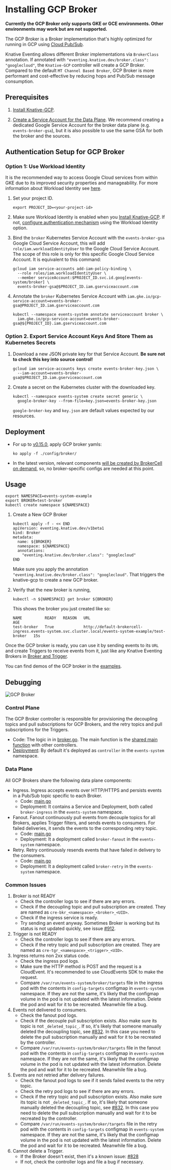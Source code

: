 # Installing GCP Broker

**Currently the GCP Broker only supports GKE or GCE environments. Other
environments may work but are not supported.**

The GCP Broker is a Broker implementation that's highly optimized for running in
GCP using [Cloud Pub/Sub](https://cloud.google.com/pubsub).

Knative Eventing allows different Broker implementations via `BrokerClass`
annotation. If annotated with
`"eventing.knative.dev/broker.class": "googlecloud"`, the `Knative-GCP`
controller will create a GCP Broker. Compared to the default
`MT Channel Based Broker`, GCP Broker is more performant and cost-effective by
reducing hops and Pub/Sub message consumption.

## Prerequisites

1. [Install Knative-GCP](./install-knative-gcp.md).

2. [Create a Service Account for the Data Plane](./dataplane-service-account.md#create-a-google-cloud-service-account-to-interact-with-pubsub).
   We recommend creating a dedicated Google Service Account for the broker data
   plane (e.g. `events-broker-gsa`), but it is also possible to use the same GSA
   for both the broker and the sources.

## Authentication Setup for GCP Broker

### Option 1: Use Workload Identity

It is the recommended way to access Google Cloud services from within GKE due to
its improved security properties and manageability. For more information about
Workload Identity see
[here](https://cloud.google.com/kubernetes-engine/docs/how-to/workload-identity).

1.  Set your project ID.

    ```shell
    export PROJECT_ID=<your-project-id>
    ```

1.  Make sure Workload Identity is enabled when you
    [Install Knative-GCP](install-knative-gcp.md). If not,
    [configure authentication mechanism](authentication-mechanisms-gcp.md) using
    the Workload Identity option.

1.  Bind the `broker` Kubernetes Service Account with the `events-broker-gsa`
    Google Cloud Service Account, this will add `role/iam.workloadIdentityUser`
    to the Google Cloud Service Account. The scope of this role is only for this
    specific Google Cloud Service Account. It is equivalent to this command:

    ```shell
    gcloud iam service-accounts add-iam-policy-binding \
      --role roles/iam.workloadIdentityUser \
      --member serviceAccount:$PROJECT_ID.svc.id.goog[events-system/broker] \
      events-broker-gsa@$PROJECT_ID.iam.gserviceaccount.com
    ```

1.  Annotate the `broker` Kubernetes Service Account with
    `iam.gke.io/gcp-service-account=events-broker-gsa@PROJECT_ID.iam.gserviceaccount.com`

    ```shell
    kubectl --namespace events-system annotate serviceaccount broker \
      iam.gke.io/gcp-service-account=events-broker-gsa@${PROJECT_ID}.iam.gserviceaccount.com
    ```

### Option 2. Export Service Account Keys And Store Them as Kubernetes Secrets

1. Download a new JSON private key for that Service Account. **Be sure not to
   check this key into source control!**

   ```shell
   gcloud iam service-accounts keys create events-broker-key.json \
     --iam-account=events-broker-gsa@$PROJECT_ID.iam.gserviceaccount.com
   ```

1. Create a secret on the Kubernetes cluster with the downloaded key.

   ```shell
   kubectl --namespace events-system create secret generic \
     google-broker-key --from-file=key.json=events-broker-key.json
   ```

   `google-broker-key` and `key.json` are default values expected by our
   resources.

## Deployment

- For up to [v0.15.0](https://github.com/google/knative-gcp/tree/v0.15.0), apply
  GCP broker yamls:

  ```shell
  ko apply -f ./config/broker/
  ```

- In the latest version, relevant components
  [will be created by BrokerCell on demand](https://github.com/google/knative-gcp/pull/1170),
  so, no broker-specific configs are needed at this point.

## Usage

```shell
export NAMESPACE=events-system-example
export BROKER=test-broker
kubectl create namespace ${NAMESPACE}
```

1. Create a New GCP Broker

   ```shell
   kubectl apply -f - << END
   apiVersion: eventing.knative.dev/v1beta1
   kind: Broker
   metadata:
     name: ${BROKER}
     namespace: ${NAMESPACE}
     annotations:
       "eventing.knative.dev/broker.class": "googlecloud"
   END
   ```

   Make sure you apply the annotation
   `"eventing.knative.dev/broker.class": "googlecloud"`. That triggers the
   knative-gcp to create a new GCP broker.

1. Verify that the new broker is running,

   ```shell
   kubectl -n ${NAMESPACE} get broker ${BROKER}
   ```

   This shows the broker you just created like so:

   ```shell
   NAME          READY   REASON   URL                                                                                                         AGE
   test-broker   True             http://default-brokercell-ingress.events-system.svc.cluster.local/events-system-example/test-broker   15s
   ```

Once the GCP broker is ready, you can use it by sending events to its `URL` and
create Triggers to receive events from it, just like any Knative Eventing
Brokers in [Broker and Trigger](https://knative.dev/docs/eventing/broker/).

You can find demos of the GCP broker in the
[examples](../examples/gcpbroker/README.md).

## Debugging

![GCP Broker](images/GCPBroker.png)

### Control Plane

The GCP Broker controller is responsible for provisioning the decoupling topics
and pull subscriptions for GCP Brokers, and the retry topics and pull
subscriptions for the Triggers.

- Code: The logic in in
  [broker.go](https://github.com/google/knative-gcp/blob/main/pkg/reconciler/broker/broker.go).
  The main function is the
  [shared main function](https://github.com/google/knative-gcp/blob/main/cmd/controller/main.go)
  with other controllers.
- [Deployment](https://github.com/google/knative-gcp/blob/main/config/500-controller.yaml):
  By default it's deployed as `controller` in the `events-system` namespace.

### Data Plane

All GCP Brokers share the following data plane components:

- Ingress. Ingress accepts events over HTTP/HTTPS and persists events in a
  Pub/Sub topic specific to each Broker.
  - Code:
    [main.go](https://github.com/google/knative-gcp/blob/main/cmd/broker/ingress/main.go)
  - Deployment: It contains a Service and Deployment, both called
    `broker-ingress` in the `events-system` namespace.
- Fanout. Fanout continuously pull events from decouple topics for all Brokers,
  applies Trigger filters, and sends events to consumers. For failed deliveries,
  it sends the events to the corresponding retry topic.
  - Code:
    [main.go](https://github.com/google/knative-gcp/blob/main/cmd/broker/fanout/main.go)
  - Deployment: It a deployment called `broker-fanout` in the `events-system`
    namespace.
- Retry. Retry continuously resends events that have failed in delivery to the
  consumers.
  - Code:
    [main.go](https://github.com/google/knative-gcp/blob/main/cmd/broker/retry/main.go)
  - Deployment: It a deployment called `broker-retry` in the `events-system`
    namespace.

### Common Issues

1. Broker is not READY
   - Check the controller logs to see if there are any errors.
   - Check if the decoupling topic and pull subscription are created. They are
     named as `cre-bkr_<namespace>_<broker>_<UID>`.
   - Check if the ingress service is ready.
   - Try sending an event anyway. Sometimes Broker is working but its status is
     not updated quickly, see issue
     [#912](https://github.com/google/knative-gcp/issues/912).
1. Trigger is not READY
   - Check the controller logs to see if there are any errors.
   - Check if the retry topic and pull subscription are created. They are named
     as `cre-tgr_<namespace>_<trigger>_<UID>`.
1. Ingress returns non 2xx status code.
   - Check the ingress pod logs.
   - Make sure the HTTP method is POST and the request is a CloudEvent. It's
     recommended to use CloudEvents SDK to make the request.
   - Compare `/var/run/events-system/broker/targets` file in the ingress pod
     with the contents in `config-targets` configmap in `events-system`
     namespace. If they are not the same, it's likely that the configmap volume
     in the pod is not updated with the latest information. Delete the pod and
     wait for it to be recreated. Meanwhile file a bug.
1. Events not delivered to consumers.
   - Check the fanout pod logs.
   - Check if the decouple pull subscription exists. Also make sure its topic is
     not `_deleted_topic_`. If so, it's likely that someone manually deleted the
     decoupling topic, see
     [#832](https://github.com/google/knative-gcp/issues/832). In this case you
     need to delete the pull subscription manually and wait for it to be
     recreated by the controller.
   - Compare `/var/run/events-system/broker/targets` file in the fanout pod with
     the contents in `config-targets` configmap in `events-system` namespace. If
     they are not the same, it's likely that the configmap volume in the pod is
     not updated with the latest information. Delete the pod and wait for it to
     be recreated. Meanwhile file a bug.
1. Events are not retried after delivery failures.
   - Check the fanout pod logs to see if it sends failed events to the retry
     topic.
   - Check the retry pod logs to see if there are any errors.
   - Check if the retry topic and pull subscription exists. Also make sure its
     topic is not `_deleted_topic_`. If so, it's likely that someone manually
     deleted the decoupling topic, see
     [#832](https://github.com/google/knative-gcp/issues/832). In this case you
     need to delete the pull subscription manually and wait for it to be
     recreated by the controller.
   - Compare `/var/run/events-system/broker/targets` file in the retry pod with
     the contents in `config-targets` configmap in `events-system` namespace. If
     they are not the same, it's likely that the configmap volume in the pod is
     not updated with the latest information. Delete the pod and wait for it to
     be recreated. Meanwhile file a bug.
1. Cannot delete a Trigger.
   - If the Broker doesn't exist, then it's a known issue:
     [#828](https://github.com/google/knative-gcp/issues/828)
   - If not, check the controller logs and file a bug if necessary.
